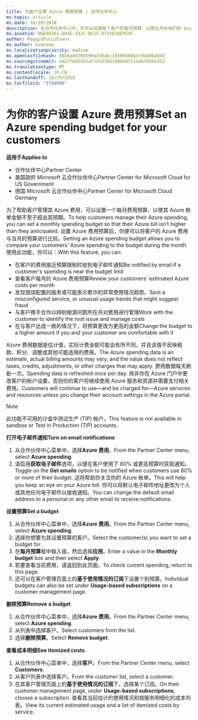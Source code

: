```yaml
---
title: 为客户设置 Azure 费用预算 | 合作伙伴中心
ms.topic: article
ms.date: 10/29/2018
description: 在合作伙伴中心中，你可以设置每个客户的每月预算，以便在月末他们的 Azure 帐单不会让他们吃惊不已。
ms.assetid: DDE80361-D04E-432C-BC15-D735D2AE954F
author: MaggiePucciEvans
ms.author: evansma
ms.localizationpriority: medium
ms.openlocfilehash: 98b6a4839b599a43ba6c10506468be7dbd064d43
ms.sourcegitcommit: ed22f6825d3af1d19385198b4d511e4b39d5e353
ms.translationtype: MT
ms.contentlocale: zh-CN
ms.lasthandoff: 10/29/2018
ms.locfileid: "5794980"
---
```

# <a name="set-an-azure-spending-budget-for-your-customers"></a><span data-ttu-id="a4332-103">为你的客户设置 Azure 费用预算</span><span class="sxs-lookup"><span data-stu-id="a4332-103">Set an Azure spending budget for your customers</span></span>

**<span data-ttu-id="a4332-104">适用于</span><span class="sxs-lookup"><span data-stu-id="a4332-104">Applies to</span></span>**

-  <span data-ttu-id="a4332-105">合作伙伴中心</span><span class="sxs-lookup"><span data-stu-id="a4332-105">Partner Center</span></span>
-  <span data-ttu-id="a4332-106">美国政府 Microsoft 云合作伙伴中心</span><span class="sxs-lookup"><span data-stu-id="a4332-106">Partner Center for Microsoft Cloud for US Government</span></span>
-  <span data-ttu-id="a4332-107">德国 Microsoft 云合作伙伴中心</span><span class="sxs-lookup"><span data-stu-id="a4332-107">Partner Center for Microsoft Cloud Germany</span></span>

<span data-ttu-id="a4332-108">为了帮助客户管理其 Azure 费用，可以设置一个每月费用预算，以使其 Azure 帐单金额不至于超出其预期。</span><span class="sxs-lookup"><span data-stu-id="a4332-108">To help customers manage their Azure spending, you can set a monthly spending budget so that their Azure bill isn’t higher than they anticipated.</span></span> <span data-ttu-id="a4332-109">设置 Azure 费用预算后，你便可以将客户的 Azure 费用与当月的预算进行比较。</span><span class="sxs-lookup"><span data-stu-id="a4332-109">Setting an Azure spending budget allows you to compare your customers' Azure spending to the budget during the month.</span></span> <span data-ttu-id="a4332-110">使用此功能，你可以：</span><span class="sxs-lookup"><span data-stu-id="a4332-110">With this feature, you can:</span></span> 

-   <span data-ttu-id="a4332-111">在客户的费用接近预算限制时收到电子邮件通知</span><span class="sxs-lookup"><span data-stu-id="a4332-111">Be notified by email if a customer's spending is near the budget limit</span></span>
-   <span data-ttu-id="a4332-112">查看客户每月的 Azure 费用预算</span><span class="sxs-lookup"><span data-stu-id="a4332-112">Review your customers’ estimated Azure costs per month</span></span>
-   <span data-ttu-id="a4332-113">发现错误配置的服务或可能表示欺诈的异常使用情况趋势。</span><span class="sxs-lookup"><span data-stu-id="a4332-113">Spot a misconfigured service, or unusual usage trends that might suggest fraud</span></span>
-   <span data-ttu-id="a4332-114">与客户携手合作以辨别根源问题所在并对费用进行管理</span><span class="sxs-lookup"><span data-stu-id="a4332-114">Work with the customer to identify the root issue and manage costs</span></span>
-   <span data-ttu-id="a4332-115">在与客户达成一致的情况下，将预算更改为更高的金额</span><span class="sxs-lookup"><span data-stu-id="a4332-115">Change the budget to a higher amount if you and your customer are comfortable with it</span></span>

<span data-ttu-id="a4332-116">Azure 费用数据是估计值，实际计费金额可能会有所不同，并且该值不反映税款、积分、调整或其他可能适用的费用。</span><span class="sxs-lookup"><span data-stu-id="a4332-116">The Azure spending data is an estimate, actual billing amounts may vary, and the value does not reflect taxes, credits, adjustments, or other charges that may apply.</span></span> <span data-ttu-id="a4332-117">费用数据每天刷新一次。</span><span class="sxs-lookup"><span data-stu-id="a4332-117">Spending data is refreshed once per day.</span></span> <span data-ttu-id="a4332-118">除非你在 Azure 门户中更改客户的帐户设置，否则你的客户将继续使用 Azure 服务和资源并需要支付相关费用。</span><span class="sxs-lookup"><span data-stu-id="a4332-118">Customers will continue to use—and be charged for—Azure services and resources unless you change their account settings in the Azure portal.</span></span> 

> [!NOTE]  
> <span data-ttu-id="a4332-119">此功能不可用的沙盒中测试生产 (TIP) 帐户。</span><span class="sxs-lookup"><span data-stu-id="a4332-119">This feature is not available in sandbox or Test in Production (TIP) accounts.</span></span>

**<span data-ttu-id="a4332-120">打开电子邮件通知</span><span class="sxs-lookup"><span data-stu-id="a4332-120">Turn on email notifications</span></span>**
1.  <span data-ttu-id="a4332-121">从合作伙伴中心菜单中，选择**Azure 费用**。</span><span class="sxs-lookup"><span data-stu-id="a4332-121">From the Partner Center menu, select **Azure spending**.</span></span>
2.  <span data-ttu-id="a4332-122">请启用**获取电子邮件**选项，以便在客户使用了 80% 或更高预算时获取通知。</span><span class="sxs-lookup"><span data-stu-id="a4332-122">Toggle on the **Get emails** option to be notified when customers use 80% or more of their budget.</span></span> <span data-ttu-id="a4332-123">这将帮助你关注你的 Azure 帐单。</span><span class="sxs-lookup"><span data-stu-id="a4332-123">This will help you keep an eye on your Azure bill.</span></span> <span data-ttu-id="a4332-124">你可以将默认电子邮件地址更改为个人或其他任何电子邮件以接收通知。</span><span class="sxs-lookup"><span data-stu-id="a4332-124">You can change the default email address to a personal or any other email to receive notifications.</span></span>

**<span data-ttu-id="a4332-125">设置预算</span><span class="sxs-lookup"><span data-stu-id="a4332-125">Set a budget</span></span>**
1.  <span data-ttu-id="a4332-126">从合作伙伴中心菜单中，选择**Azure 费用**。</span><span class="sxs-lookup"><span data-stu-id="a4332-126">From the Partner Center menu, select **Azure spending**.</span></span>
2.  <span data-ttu-id="a4332-127">选择你想要为其设置预算的客户。</span><span class="sxs-lookup"><span data-stu-id="a4332-127">Select the customer(s) you want to set a budget for.</span></span> 
3. <span data-ttu-id="a4332-128">在**每月预算**框中输入值，然后选择**应用**。</span><span class="sxs-lookup"><span data-stu-id="a4332-128">Enter a value in the **Monthly budget** box and then select **Apply**.</span></span>
4.  <span data-ttu-id="a4332-129">若要查看当前费用，请返回到此页面。</span><span class="sxs-lookup"><span data-stu-id="a4332-129">To check current spending, return to this page.</span></span>
5.  <span data-ttu-id="a4332-130">还可以在客户管理页面上的**基于使用情况的订阅**下设置个别预算。</span><span class="sxs-lookup"><span data-stu-id="a4332-130">Individual budgets can also be set under **Usage-based subscriptions** on a customer management page.</span></span>

**<span data-ttu-id="a4332-131">删除预算</span><span class="sxs-lookup"><span data-stu-id="a4332-131">Remove a budget</span></span>**
1.  <span data-ttu-id="a4332-132">从合作伙伴中心菜单中，选择**Azure 费用**。</span><span class="sxs-lookup"><span data-stu-id="a4332-132">From the Partner Center menu, select **Azure spending**.</span></span>
2.  <span data-ttu-id="a4332-133">从列表中选择客户。</span><span class="sxs-lookup"><span data-stu-id="a4332-133">Select customers from the list.</span></span>
3.  <span data-ttu-id="a4332-134">选择**删除预算**。</span><span class="sxs-lookup"><span data-stu-id="a4332-134">Select **Remove budget**.</span></span>

**<span data-ttu-id="a4332-135">查看成本明细</span><span class="sxs-lookup"><span data-stu-id="a4332-135">See itemized costs</span></span>**
1.  <span data-ttu-id="a4332-136">从合作伙伴中心菜单中，选择**客户**。</span><span class="sxs-lookup"><span data-stu-id="a4332-136">From the Partner Center menu, select **Customers**.</span></span>
2.  <span data-ttu-id="a4332-137">从客户列表中选择客户。</span><span class="sxs-lookup"><span data-stu-id="a4332-137">From the customer list, select a customer.</span></span>
3.  <span data-ttu-id="a4332-138">在其客户管理页面上的**基于使用情况的订阅**下，选择某个订阅。</span><span class="sxs-lookup"><span data-stu-id="a4332-138">On their customer management page, under **Usage-based subscriptions**, choose a subscription.</span></span> <span data-ttu-id="a4332-139">查看其当前估计的使用情况和按服务明细化的成本列表。</span><span class="sxs-lookup"><span data-stu-id="a4332-139">View its current estimated usage and a list of itemized costs by service.</span></span>


 

 



